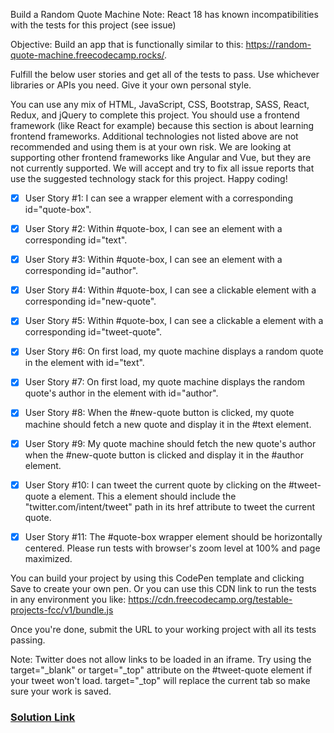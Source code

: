 Build a Random Quote Machine
Note: React 18 has known incompatibilities with the tests for this project (see issue)

Objective: Build an app that is functionally similar to this: https://random-quote-machine.freecodecamp.rocks/.

Fulfill the below user stories and get all of the tests to pass. Use whichever libraries or APIs you need. Give it your own personal style.

You can use any mix of HTML, JavaScript, CSS, Bootstrap, SASS, React, Redux, and jQuery to complete this project. You should use a frontend framework (like React for example) because this section is about learning frontend frameworks. Additional technologies not listed above are not recommended and using them is at your own risk. We are looking at supporting other frontend frameworks like Angular and Vue, but they are not currently supported. We will accept and try to fix all issue reports that use the suggested technology stack for this project. Happy coding!

- [x] User Story #1: I can see a wrapper element with a corresponding id="quote-box".

- [x] User Story #2: Within #quote-box, I can see an element with a corresponding id="text".

- [x] User Story #3: Within #quote-box, I can see an element with a corresponding id="author".

- [x] User Story #4: Within #quote-box, I can see a clickable element with a corresponding id="new-quote".

- [x] User Story #5: Within #quote-box, I can see a clickable a element with a corresponding id="tweet-quote".

- [x] User Story #6: On first load, my quote machine displays a random quote in the element with id="text".

- [x] User Story #7: On first load, my quote machine displays the random quote's author in the element with id="author".

- [x] User Story #8: When the #new-quote button is clicked, my quote machine should fetch a new quote and display it in the #text element.

- [x] User Story #9: My quote machine should fetch the new quote's author when the #new-quote button is clicked and display it in the #author element.

- [x] User Story #10: I can tweet the current quote by clicking on the #tweet-quote a element. This a element should include the "twitter.com/intent/tweet" path in its href attribute to tweet the current quote.

- [x] User Story #11: The #quote-box wrapper element should be horizontally centered. Please run tests with browser's zoom level at 100% and page maximized.

You can build your project by using this CodePen template and clicking Save to create your own pen. Or you can use this CDN link to run the tests in any environment you like: https://cdn.freecodecamp.org/testable-projects-fcc/v1/bundle.js

Once you're done, submit the URL to your working project with all its tests passing.

Note: Twitter does not allow links to be loaded in an iframe. Try using the target="_blank" or target="_top" attribute on the #tweet-quote element if your tweet won't load. target="_top" will replace the current tab so make sure your work is saved.

### [Solution Link](https://codepen.io/mnichols08/pen/pVqYGM)